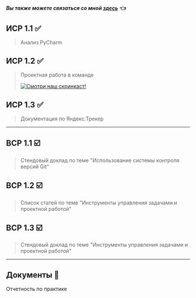 
#### *Вы также можете связаться со мной [здесь](https://vk.com/nestessia) 👈*



## ИСР 1.1 ✅

> Анализ PyCharm



## ИСР 1.2 ✅

>Проектная работа в команде
>
>[![Смотри наш скринкаст!](PyCharm)]([https://disk.yandex.ru/i/fJphbiOPAb9TCA)


## ИСР 1.3 ✅

>Документация по Яндекс.Трекер


-------------------------------------

## ВСР 1.1 ☑️

>Стендовый доклад по теме "Использование системы контроля версий Git"
    

## ВСР 1.2 ☑️

>Список статей по теме "Инструменты управления задачами и проектной работой" 
    
    
## ВСР 1.3 ☑️

>Стендовый доклад по теме "Инструменты управления задачами и проектной работой"


-------------------------------------

## Документы 📂

Отчетность по практике 


